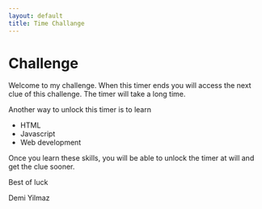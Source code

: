 ```yaml
---
layout: default
title: Time Challange
---
```


# Challenge

<p id="timer"></p>

<script type="text/javascript" charset="utf-8">
	// var timeRemaning = 60 * 60 * 24 * 365
	var timeRemaning = 30
	const timerElement = document.getElementById('timer')
	timerElement.innerHTML = timeRemaning
	setTimeout(function () {
		if(timeRemaning <= 0) {
			timerElement.innerHTML = 'Congratz! Email this code with your name to demiculus@gmail.com to obtain your next clue. Code: `5^34Gk(3`'
			return
		}
		timeRemaning -= 1
		timerElement.innerHTML = timeRemaning
	}, 1);
</script>	

Welcome to my challenge. When this timer ends you will access the next clue of this challenge. The timer will take a long time.

Another way to unlock this timer is to learn
- HTML
- Javascript
- Web development

Once you learn these skills, you will be able to unlock the timer at will and get the clue sooner.

Best of luck

Demi Yilmaz